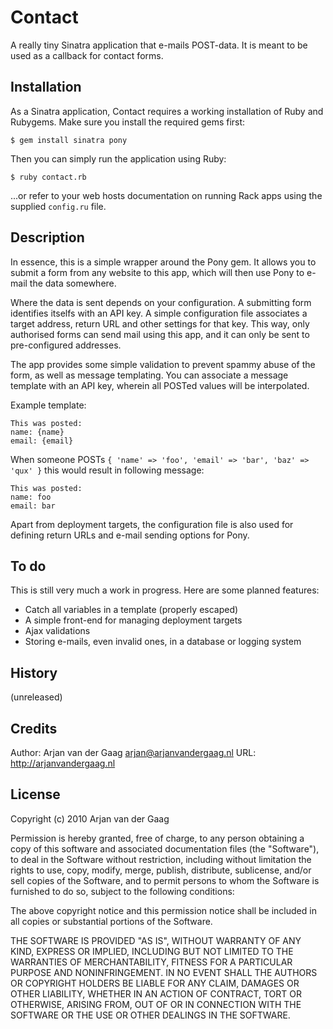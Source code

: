 # Contact

A really tiny Sinatra application that e-mails POST-data. It is meant to be used as a callback for contact forms.

## Installation

As a Sinatra application, Contact requires a working installation of Ruby and Rubygems. Make sure you install the required gems first:

    $ gem install sinatra pony

Then you can simply run the application using Ruby:

    $ ruby contact.rb

...or refer to your web hosts documentation on running Rack apps using the supplied `config.ru` file.

## Description

In essence, this is a simple wrapper around the Pony gem. It allows you to submit a form from any website to this app, which will then use Pony to e-mail the data somewhere.

Where the data is sent depends on your configuration. A submitting form identifies itselfs with an API key. A simple configuration file associates a target address, return URL and other settings for that key. This way, only authorised forms can send mail using this app, and it can only be sent to pre-configured addresses.

The app provides some simple validation to prevent spammy abuse of the form, as well as message templating. You can associate a message template with an API key, wherein all POSTed values will be interpolated.

Example template:

    This was posted:
    name: {name}
    email: {email}

When someone POSTs `{ 'name' => 'foo', 'email' => 'bar', 'baz' => 'qux' }` this would result in following message:

    This was posted:
    name: foo
    email: bar

Apart from deployment targets, the configuration file is also used for defining return URLs and e-mail sending options for Pony.

## To do

This is still very much a work in progress. Here are some planned features:

* Catch all variables in a template (properly escaped)
* A simple front-end for managing deployment targets
* Ajax validations
* Storing e-mails, even invalid ones, in a database or logging system

## History

(unreleased)

## Credits

Author: Arjan van der Gaag <arjan@arjanvandergaag.nl>
URL: http://arjanvandergaag.nl

## License

Copyright (c) 2010 Arjan van der Gaag

Permission is hereby granted, free of charge, to any person obtaining a copy
of this software and associated documentation files (the "Software"), to deal
in the Software without restriction, including without limitation the rights
to use, copy, modify, merge, publish, distribute, sublicense, and/or sell
copies of the Software, and to permit persons to whom the Software is
furnished to do so, subject to the following conditions:

The above copyright notice and this permission notice shall be included in
all copies or substantial portions of the Software.

THE SOFTWARE IS PROVIDED "AS IS", WITHOUT WARRANTY OF ANY KIND, EXPRESS OR
IMPLIED, INCLUDING BUT NOT LIMITED TO THE WARRANTIES OF MERCHANTABILITY,
FITNESS FOR A PARTICULAR PURPOSE AND NONINFRINGEMENT. IN NO EVENT SHALL THE
AUTHORS OR COPYRIGHT HOLDERS BE LIABLE FOR ANY CLAIM, DAMAGES OR OTHER
LIABILITY, WHETHER IN AN ACTION OF CONTRACT, TORT OR OTHERWISE, ARISING FROM,
OUT OF OR IN CONNECTION WITH THE SOFTWARE OR THE USE OR OTHER DEALINGS IN
THE SOFTWARE.

